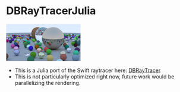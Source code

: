 # DBRayTracerJulia

![Image](output.png)

- This is a Julia port of the Swift raytracer here: [DBRayTracer](https://github.com/daniel-beard/DBRaytracer)
- This is not particularly optimized right now, future work would be parallelizing the rendering.


